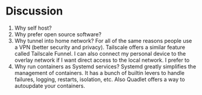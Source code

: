 # Discussion

1. Why self host?
1. Why prefer open source software?
1. Why tunnel into home network?
  For all of the same reasons people use a VPN (better security and privacy). Tailscale offers a similar feature called Tailscale Funnel. I can also connect my personal device to the overlay network if I want direct access to the local network. I prefer to 
1. Why run containers as Systemd services?
  Systemd greatly simplifies the management of containers. It has a bunch of builtin levers to handle failures, logging, restarts, isolation, etc. Also Quadlet offers a way to autoupdate your containers.
